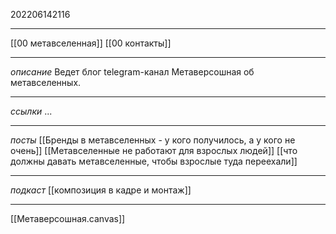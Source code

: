 202206142116
***
[[00 метавселенная]] [[00 контакты]]
***
*описание*
Ведет блог telegram-канал Метаверсошная об метавселенных.
***
*ссылки*
...
***
*посты*
[[Бренды в метавселенных - у кого получилось, а у кого не очень]]
[[Метавселенные не работают для взрослых людей]]
[[что должны давать метавселенные, чтобы взрослые туда переехали]]
***
*подкаст*
[[композиция в кадре и монтаж]]
***
[[Метаверсошная.canvas]]